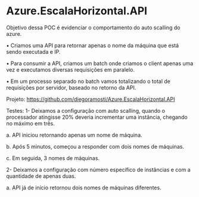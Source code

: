 # Azure.EscalaHorizontal.API

Objetivo dessa POC é evidenciar o comportamento do auto scalling do azure. 

•	Criamos uma API para retornar apenas o nome da máquina que está sendo executada e IP.

•	Para consumir a API, criamos um batch onde criamos o client apenas uma vez e executamos diversas requisições em paralelo. 

•	Em um processo separado no batch vamos totalizando o total de requisições por servidor, baseado no retorno da API.

Projeto:  https://github.com/diegoramosti/Azure.EscalaHorizontal.API

Testes:
1-	Deixamos a configuração com auto scalling, quando o processador atingisse 20% deveria incrementar uma instância, chegando no máximo em três.

a.	API iniciou retornando apenas um nome de máquina.

b.	Após 5 minutos, começou a responder com dois nomes de máquinas.

c.	Em seguida, 3 nomes de máquinas.

2-	Deixamos a configuração com número específico de instâncias e com a quantidade de apenas duas.

a.	API já de início retornou dois nomes de máquinas diferentes.







